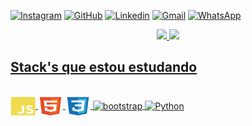 [![Instagram](https://img.shields.io/badge/Instagram-E4405F?style=for-the-badge&logo=instagram&logoColor=white)](https://www.instagram.com/m_junior99/?hl=bg)
[![GitHub](	https://img.shields.io/badge/GitHub-100000?style=for-the-badge&logo=github&logoColor=white)](https://github.com/marciojr99)
[![Linkedin](https://img.shields.io/badge/LinkedIn-0077B5?style=for-the-badge&logo=linkedin&logoColor=white)](linkedin.com/in/marcio-araújo-842b4b12a)
[![Gmail](https://img.shields.io/badge/Gmail-D14836?style=for-the-badge&logo=gmail&logoColor=white)](mailto:macjr99@gmail.com)
[![WhatsApp](https://img.shields.io/badge/WhatsApp-25D366?style=for-the-badge&logo=whatsapp&logoColor=white)](https://api.whatsapp.com/send?phone=5511991306070)


<div align="center">
  <a href="https://github.com/marciojr99">
  <img height="180em" src="https://github-readme-stats.vercel.app/api?username=marciojr99&show_icons=true&theme=dracula&include_all_commits=true&count_private=true"/>
  <img height="180em" src="https://github-readme-stats.vercel.app/api/top-langs/?username=marciojr99&layout=compact&langs_count=7&theme=dracula"/>
</div>

## Stack's que estou estudando

<div style="display: inline_block"><br>
    <img align="center" alt="Js" height="30" width="40" src="https://raw.githubusercontent.com/devicons/devicon/master/icons/javascript/javascript-plain.svg">
    <img align="center" alt="HTML" height="30" width="40" src="https://raw.githubusercontent.com/devicons/devicon/master/icons/html5/html5-original.svg">
    <img align="center" alt="CSS" height="30" width="40" src="https://raw.githubusercontent.com/devicons/devicon/master/icons/css3/css3-original.svg">  
    <img align="center" alt="bootstrap" height="30" width="40" src="https://cdn.jsdelivr.net/gh/devicons/devicon/icons/bootstrap/bootstrap-original-wordmark.svg">
    <img align="center" alt="Python" height="30" width="40" src="https://github.com/konpa/devicon/blob/master/icons/python/python-original-wordmark.svg">
</div>

